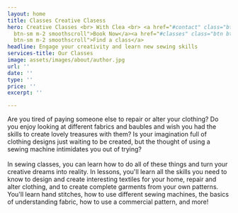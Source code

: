 ```yaml
---
layout: home
title: Classes Creative Clasess
hero: Creative Classes <br> With Clea <br> <a href="#contact" class="btn btn-secondary
  btn-sm m-2 smoothscroll">Book Now</a><a href="#classes" class="btn btn-secondary
  btn-sm m-2 smoothscroll">Find a class</a>
headline: Engage your creativity and learn new sewing skills
services-title: Our Classes
image: assets/images/about/author.jpg
url: ''
date: ''
type: ''
price: ''
excerpt: ''

---
```

Are you tired of paying someone else to repair or alter your clothing? Do you enjoy looking at different fabrics and baubles and wish you had the skills to create lovely treasures with them? Is your imagination full of clothing designs just waiting to be created, but the thought of using a sewing machine intimidates you out of trying?
<br>
<br>
In sewing classes, you can learn how to do all of these things and turn your creative dreams into reality. In lessons, you'll learn all the skills you need to know to design and create interesting textiles for your home, repair and alter clothing, and to create complete garments from your own patterns. You'll learn hand stitches, how to use different sewing machines, the basics of understanding fabric, how to use a commercial pattern, and more!